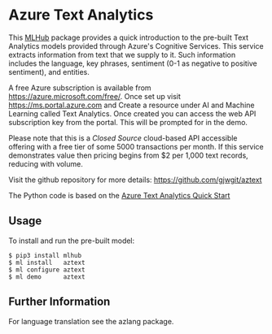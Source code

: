 Azure Text Analytics
====================

This [MLHub](https://mlhub.ai) package provides a quick introduction
to the pre-built Text Analytics models provided through Azure's
Cognitive Services. This service extracts information from text that
we supply to it. Such information includes the language, key phrases,
sentiment (0-1 as negative to positive sentiment), and entities.

A free Azure subscription is available from
https://azure.microsoft.com/free/. Once set up visit
https://ms.portal.azure.com and Create a resource under AI and Machine
Learning called Text Analytics. Once created you can access the web
API subscription key from the portal. This will be prompted for in the
demo.

Please note that this is a *Closed Source* cloud-based API accessible
offering with a free tier of some 5000 transactions per month. If this
service demonstrates value then pricing begins from $2 per 1,000 text
records, reducing with volume.

Visit the github repository for more details:
<https://github.com/gjwgit/aztext>

The Python code is based on the [Azure Text Analytics Quick
Start](https://docs.microsoft.com/en-us/azure/cognitive-services/text-analytics/quickstarts/python)

Usage
-----

To install and run the pre-built model:

    $ pip3 install mlhub
    $ ml install   aztext
    $ ml configure aztext
    $ ml demo      aztext

Further Information
-------------------

For language translation see the azlang package.